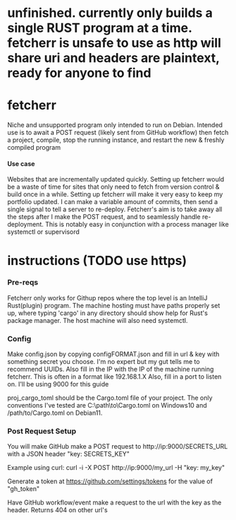 # unfinished. currently only builds a single RUST program at a time. fetcherr is unsafe to use as http will share uri and headers are plaintext, ready for anyone to find

# fetcherr
Niche and unsupported program only intended to run on Debian.
Intended use is to await a POST request (likely sent from GitHub workflow) then fetch a project, compile, stop the running instance, and restart the new & freshly compiled program
#### Use case
Websites that are incrementally updated quickly.
Setting up fetcherr would be a waste of time for sites that only need to fetch from version control & build once in a while.
Setting up fetcherr will make it very easy to keep my portfolio updated.
I can make a variable amount of commits, then send a single signal to tell a server to re-deploy.
Fetcherr's aim is to take away all the steps after I make the POST request, and to seamlessly handle re-deployment.
This is notably easy in conjunction with a process manager like systemctl or supervisord

# instructions (TODO use https)
### Pre-reqs
Fetcherr only works for Githup repos where the top level is an IntelliJ Rust(plugin) program.
The machine hosting must have paths properly set up, where typing 'cargo' in any directory should show help for Rust's package manager.
The host machine will also need systemctl. 

### Config
Make config.json by copying configFORMAT.json and fill in url & key with something secret you choose.
I'm no expert but my gut tells me to recommend UUIDs. 
Also fill in the IP with the IP of the machine running fetcherr. This is often in a format like 192.168.1.X
Also, fill in a port to listen on. I'll be using 9000 for this guide

proj_cargo_toml should be the Cargo.toml file of your project.
The only conventions I've tested are C:\\path\\to\\Cargo.toml on Windows10
and /path/to/Cargo.toml on Debian11.

### Post Request Setup
You will make GitHub make a POST request to http://ip:9000/SECRETS_URL with a JSON header "key: SECRETS_KEY"

Example using curl: curl -i -X POST http://ip:9000/my_url -H "key: my_key"

Generate a token at https://github.com/settings/tokens for the value of "gh_token"

Have GitHub workflow/event make a request to the url with the key as the header. Returns 404 on other url's
